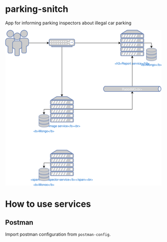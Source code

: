# parking-snitch
App for informing parking inspectors about illegal car parking

![parking-snitch](docs/parking-snitch.svg "parking-snitch")

# How to use services

## Postman

Import postman configuration from `postman-config`.

